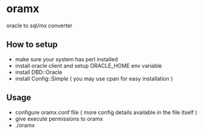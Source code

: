 oramx
=====

oracle to sql/mx converter

How to setup
------------

* make sure your system has perl installed
* install oracle client and setup ORACLE_HOME env variable
* install DBD::Oracle
* install Config::Simple
( you may use cpan for easy installation )

Usage
-----

* configure oramx.conf file ( more config details available
in the file itself )
* give execute permissions to oramx
* ./oramx
